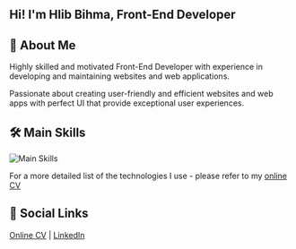 ## Hi! I'm Hlib Bihma, Front-End Developer


## 🚀 About Me
Highly skilled and motivated Front-End Developer with experience in developing and maintaining websites and web applications.

Passionate about creating user-friendly and efficient websites and web apps with perfect UI that provide exceptional user experiences.


## 🛠 Main Skills
![Main Skills](https://skillicons.dev/icons?i=js,ts,react,vue,git)

For a more detailed list of the technologies I use - please refer to my [online CV](https://glebbigma.github.io/portfolio_2/)


## 🔗 Social Links
[Online CV](https://glebbigma.github.io/portfolio_2/) | [LinkedIn](https://www.linkedin.com/in/bigma/)
